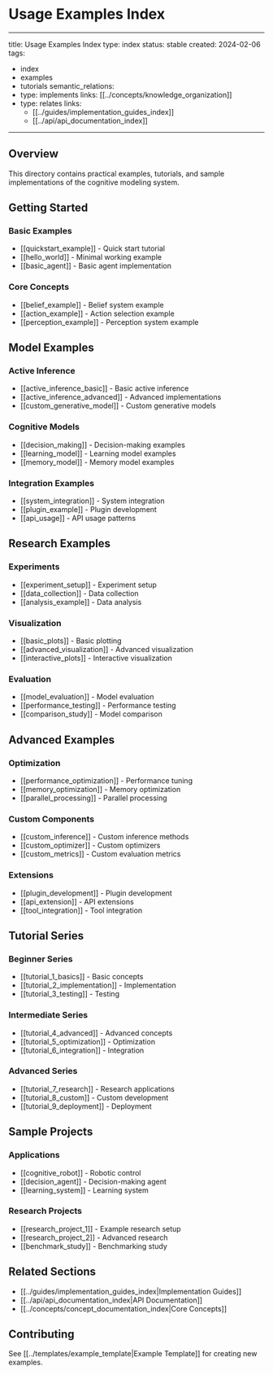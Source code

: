 # Usage Examples Index

---
title: Usage Examples Index
type: index
status: stable
created: 2024-02-06
tags:
  - index
  - examples
  - tutorials
semantic_relations:
  - type: implements
    links: [[../concepts/knowledge_organization]]
  - type: relates
    links:
      - [[../guides/implementation_guides_index]]
      - [[../api/api_documentation_index]]
---

## Overview
This directory contains practical examples, tutorials, and sample implementations of the cognitive modeling system.

## Getting Started

### Basic Examples
- [[quickstart_example]] - Quick start tutorial
- [[hello_world]] - Minimal working example
- [[basic_agent]] - Basic agent implementation

### Core Concepts
- [[belief_example]] - Belief system example
- [[action_example]] - Action selection example
- [[perception_example]] - Perception system example

## Model Examples

### Active Inference
- [[active_inference_basic]] - Basic active inference
- [[active_inference_advanced]] - Advanced implementations
- [[custom_generative_model]] - Custom generative models

### Cognitive Models
- [[decision_making]] - Decision-making examples
- [[learning_model]] - Learning model examples
- [[memory_model]] - Memory model examples

### Integration Examples
- [[system_integration]] - System integration
- [[plugin_example]] - Plugin development
- [[api_usage]] - API usage patterns

## Research Examples

### Experiments
- [[experiment_setup]] - Experiment setup
- [[data_collection]] - Data collection
- [[analysis_example]] - Data analysis

### Visualization
- [[basic_plots]] - Basic plotting
- [[advanced_visualization]] - Advanced visualization
- [[interactive_plots]] - Interactive visualization

### Evaluation
- [[model_evaluation]] - Model evaluation
- [[performance_testing]] - Performance testing
- [[comparison_study]] - Model comparison

## Advanced Examples

### Optimization
- [[performance_optimization]] - Performance tuning
- [[memory_optimization]] - Memory optimization
- [[parallel_processing]] - Parallel processing

### Custom Components
- [[custom_inference]] - Custom inference methods
- [[custom_optimizer]] - Custom optimizers
- [[custom_metrics]] - Custom evaluation metrics

### Extensions
- [[plugin_development]] - Plugin development
- [[api_extension]] - API extensions
- [[tool_integration]] - Tool integration

## Tutorial Series

### Beginner Series
- [[tutorial_1_basics]] - Basic concepts
- [[tutorial_2_implementation]] - Implementation
- [[tutorial_3_testing]] - Testing

### Intermediate Series
- [[tutorial_4_advanced]] - Advanced concepts
- [[tutorial_5_optimization]] - Optimization
- [[tutorial_6_integration]] - Integration

### Advanced Series
- [[tutorial_7_research]] - Research applications
- [[tutorial_8_custom]] - Custom development
- [[tutorial_9_deployment]] - Deployment

## Sample Projects

### Applications
- [[cognitive_robot]] - Robotic control
- [[decision_agent]] - Decision-making agent
- [[learning_system]] - Learning system

### Research Projects
- [[research_project_1]] - Example research setup
- [[research_project_2]] - Advanced research
- [[benchmark_study]] - Benchmarking study

## Related Sections
- [[../guides/implementation_guides_index|Implementation Guides]]
- [[../api/api_documentation_index|API Documentation]]
- [[../concepts/concept_documentation_index|Core Concepts]]

## Contributing
See [[../templates/example_template|Example Template]] for creating new examples. 